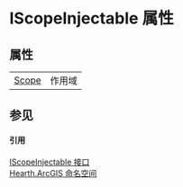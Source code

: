 # IScopeInjectable 属性




## 属性
<table>
<tr>
<td><a href="P_Hearth_ArcGIS_IScopeInjectable_Scope">Scope</a></td>
<td>作用域</td></tr>
</table>

## 参见


#### 引用
<a href="T_Hearth_ArcGIS_IScopeInjectable">IScopeInjectable 接口</a>  
<a href="N_Hearth_ArcGIS">Hearth.ArcGIS 命名空间</a>  
